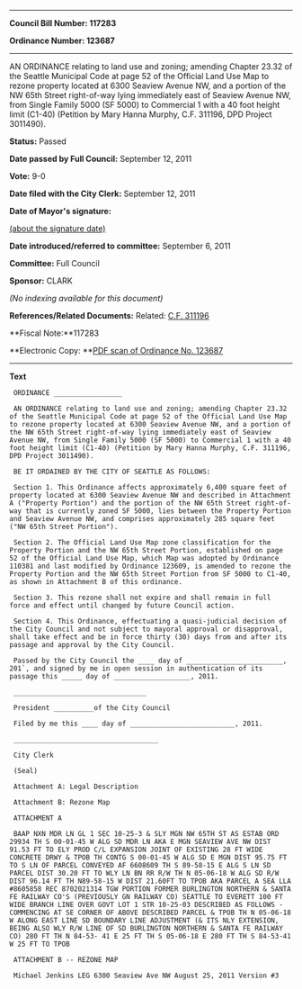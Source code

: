 

********

**Council Bill Number: 117283**
   
**Ordinance Number: 123687**
********

 AN ORDINANCE relating to land use and zoning; amending Chapter 23.32 of the Seattle Municipal Code at page 52 of the Official Land Use Map to rezone property located at 6300 Seaview Avenue NW, and a portion of the NW 65th Street right-of-way lying immediately east of Seaview Avenue NW, from Single Family 5000 (SF 5000) to Commercial 1 with a 40 foot height limit (C1-40) (Petition by Mary Hanna Murphy, C.F. 311196, DPD Project 3011490).

**Status:** Passed
   
**Date passed by Full Council:** September 12, 2011
   
**Vote:** 9-0
   
**Date filed with the City Clerk:** September 12, 2011
   
**Date of Mayor's signature:**
   
[(about the signature date)](/~public/approvaldate.htm)
   
   
   
**Date introduced/referred to committee:** September 6, 2011
   
**Committee:** Full Council
   
**Sponsor:** CLARK
   
   
_(No indexing available for this document)_

**References/Related Documents:** Related: [C.F. 311196](http://clerk.seattle.gov/~scripts/nph-brs.exe?s1=&s3=311196&s2=&s4=&Sect4=AND&l=20&Sect2=THESON&Sect3=PLURON&Sect5=CFCF1&Sect6=HITOFF&d=CFCF&p=1&u=%2F%7Epublic%2Fcfcf1.htm&r=1&f=G)

**Fiscal Note:**117283

**Electronic Copy: **[PDF scan of Ordinance No. 123687](/~archives/Ordinances/Ord_123687.pdf)

********

**Text**
   
```
 ORDINANCE _________________

 AN ORDINANCE relating to land use and zoning; amending Chapter 23.32 of the Seattle Municipal Code at page 52 of the Official Land Use Map to rezone property located at 6300 Seaview Avenue NW, and a portion of the NW 65th Street right-of-way lying immediately east of Seaview Avenue NW, from Single Family 5000 (SF 5000) to Commercial 1 with a 40 foot height limit (C1-40) (Petition by Mary Hanna Murphy, C.F. 311196, DPD Project 3011490).

 BE IT ORDAINED BY THE CITY OF SEATTLE AS FOLLOWS:

 Section 1. This Ordinance affects approximately 6,400 square feet of property located at 6300 Seaview Avenue NW and described in Attachment A ("Property Portion") and the portion of the NW 65th Street right-of-way that is currently zoned SF 5000, lies between the Property Portion and Seaview Avenue NW, and comprises approximately 285 square feet ("NW 65th Street Portion").

 Section 2. The Official Land Use Map zone classification for the Property Portion and the NW 65th Street Portion, established on page 52 of the Official Land Use Map, which Map was adopted by Ordinance 110381 and last modified by Ordinance 123609, is amended to rezone the Property Portion and the NW 65th Street Portion from SF 5000 to C1-40, as shown in Attachment B of this ordinance.

 Section 3. This rezone shall not expire and shall remain in full force and effect until changed by future Council action.

 Section 4. This Ordinance, effectuating a quasi-judicial decision of the City Council and not subject to mayoral approval or disapproval, shall take effect and be in force thirty (30) days from and after its passage and approval by the City Council.

 Passed by the City Council the ____ day of ________________________, 201`, and signed by me in open session in authentication of its passage this _____ day of ___________________, 2011.

 _________________________________

 President __________of the City Council

 Filed by me this ____ day of __________________________, 2011.

 ____________________________________

 City Clerk

 (Seal)

 Attachment A: Legal Description

 Attachment B: Rezone Map

 ATTACHMENT A

 BAAP NXN MDR LN GL 1 SEC 10-25-3 & SLY MGN NW 65TH ST AS ESTAB ORD 29934 TH S 00-01-45 W ALG SD MDR LN AKA E MGN SEAVIEW AVE NW DIST 91.53 FT TO ELY PROD C/L EXPANSION JOINT OF EXISTING 28 FT WIDE CONCRETE DRWY & TPOB TH CONTG S 00-01-45 W ALG SD E MGN DIST 95.75 FT TO S LN OF PARCEL CONVEYED AF 6608609 TH S 89-58-15 E ALG S LN SD PARCEL DIST 30.20 FT TO WLY LN BN RR R/W TH N 05-06-18 W ALG SD R/W DIST 96.14 FT TH N89-58-15 W DIST 21.60FT TO TPOB AKA PARCEL A SEA LLA #8605858 REC 8702021314 TGW PORTION FORMER BURLINGTON NORTHERN & SANTA FE RAILWAY CO'S (PREVIOUSLY GN RAILWAY CO) SEATTLE TO EVERETT 100 FT WIDE BRANCH LINE OVER GOVT LOT 1 STR 10-25-03 DESCRIBED AS FOLLOWS - COMMENCING AT SE CORNER OF ABOVE DESCRIBED PARCEL & TPOB TH N 05-06-18 W ALONG EAST LINE SD BOUNDARY LINE ADJUSTMENT (& ITS NLY EXTENSION, BEING ALSO WLY R/W LINE OF SD BURLINGTON NORTHERN & SANTA FE RAILWAY CO) 280 FT TH N 84-53- 41 E 25 FT TH S 05-06-18 E 280 FT TH S 84-53-41 W 25 FT TO TPOB

 ATTACHMENT B -- REZONE MAP

 Michael Jenkins LEG 6300 Seaview Ave NW August 25, 2011 Version #3

```
